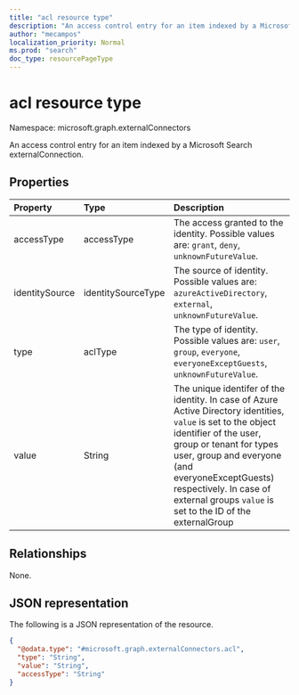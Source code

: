 ```yaml
---
title: "acl resource type"
description: "An access control entry for an item indexed by a Microsoft Search externalConnection."
author: "mecampos"
localization_priority: Normal
ms.prod: "search"
doc_type: resourcePageType
---
```


# acl resource type

Namespace: microsoft.graph.externalConnectors



An access control entry for an item indexed by a Microsoft Search externalConnection.

## Properties
|Property|Type|Description|
|:---|:---|:---|
|accessType|accessType|The access granted to the identity. Possible values are: `grant`, `deny`, `unknownFutureValue`.|
|identitySource|identitySourceType|The source of identity. Possible values are: `azureActiveDirectory`, `external`, `unknownFutureValue`.|
|type|aclType|The type of identity. Possible values are: `user`, `group`, `everyone`, `everyoneExceptGuests`, `unknownFutureValue`.|
|value|String|The unique identifer of the identity. In case of Azure Active Directory identities, `value` is set to the object identifier of the user, group or tenant for types user, group and everyone (and everyoneExceptGuests) respectively. In case of external groups `value` is set to the ID of the externalGroup|

## Relationships
None.

## JSON representation
The following is a JSON representation of the resource.
<!-- {
  "blockType": "resource",
  "@odata.type": "microsoft.graph.externalConnectors.acl"
}
-->
``` json
{
  "@odata.type": "#microsoft.graph.externalConnectors.acl",
  "type": "String",
  "value": "String",
  "accessType": "String"
}
```

